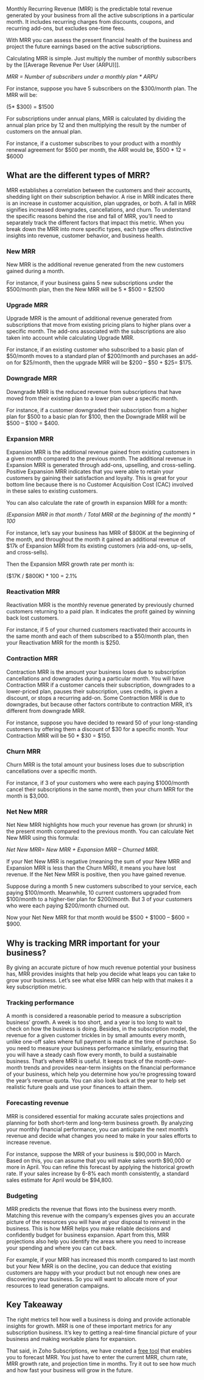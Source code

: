 
Monthly Recurring Revenue (MRR) is the predictable total revenue generated by your business from all the active subscriptions in a particular month. It includes recurring charges from discounts, coupons, and recurring add-ons, but excludes one-time fees.

With MRR you can assess the present financial health of the business and project the future earnings based on the active subscriptions.

Calculating MRR is simple. Just multiply the number of monthly subscribers by the [[Average Revenue Per User (ARPU)]].

_MRR = Number of subscribers under a monthly plan * ARPU_

For instance, suppose you have 5 subscribers on the $300/month plan. The MRR will be:

(5* $300) = $1500

For subscriptions under annual plans, MRR is calculated by dividing the annual plan price by 12 and then multiplying the result by the number of customers on the annual plan.

For instance, if a customer subscribes to your product with a monthly renewal agreement for $500 per month, the ARR would be, $500 * 12 = $6000

## What are the different types of MRR?

MRR establishes a correlation between the customers and their accounts, shedding light on their subscription behavior. A rise in MRR indicates there is an increase in customer acquisition, plan upgrades, or both. A fall in MRR signifies increased downgrades, cancellations, and churn. To understand the specific reasons behind the rise and fall of MRR, you’ll need to separately track the different factors that impact this metric. When you break down the MRR into more specific types, each type offers distinctive insights into revenue, customer behavior, and business health.

### New MRR

New MRR is the additional revenue generated from the new customers gained during a month.

For instance, if your business gains 5 new subscriptions under the $500/month plan, then the New MRR will be 5 * $500 = $2500

### Upgrade MRR

Upgrade MRR is the amount of additional revenue generated from subscriptions that move from existing pricing plans to higher plans over a specific month. The add-ons associated with the subscriptions are also taken into account while calculating Upgrade MRR.

For instance, if an existing customer who subscribed to a basic plan of $50/month moves to a standard plan of $200/month and purchases an add-on for $25/month, then the upgrade MRR will be $200 – $50 + $25= $175.

### Downgrade MRR

Downgrade MRR is the reduced revenue from subscriptions that have moved from their existing plan to a lower plan over a specific month.

For instance, if a customer downgraded their subscription from a higher plan for $500 to a basic plan for $100, then the Downgrade MRR will be $500 – $100 = $400.

### Expansion MRR

Expansion MRR is the additional revenue gained from existing customers in a given month compared to the previous month. The additional revenue in Expansion MRR is generated through add-ons, upselling, and cross-selling. Positive Expansion MRR indicates that you were able to retain your customers by gaining their satisfaction and loyalty. This is great for your bottom line because there is no Customer Acquisition Cost (CAC) involved in these sales to existing customers.

You can also calculate the rate of growth in expansion MRR for a month:

_(Expansion MRR in that month / Total MRR at the beginning of the month) * 100_

For instance, let’s say your business has MRR of $800K at the beginning of the month, and throughout the month it gained an additional revenue of $17k of Expansion MRR from its existing customers (via add-ons, up-sells, and cross-sells).

Then the Expansion MRR growth rate per month is:

($17K / $800K) * 100 = 2.1%

### Reactivation MRR

Reactivation MRR is the monthly revenue generated by previously churned customers returning to a paid plan. It indicates the profit gained by winning back lost customers.

For instance, if 5 of your churned customers reactivated their accounts in the same month and each of them subscribed to a $50/month plan, then your Reactivation MRR for the month is $250.

### Contraction MRR

Contraction MRR is the amount your business loses due to subscription cancellations and downgrades during a particular month. You will have Contraction MRR if a customer cancels their subscription, downgrades to a lower-priced plan, pauses their subscription, uses credits, is given a discount, or stops a recurring add-on. Some Contraction MRR is due to downgrades, but because other factors contribute to contraction MRR, it’s different from downgrade MRR.

For instance, suppose you have decided to reward 50 of your long-standing customers by offering them a discount of $30 for a specific month. Your Contraction MRR will be 50 * $30 = $150.

### Churn MRR

Churn MRR is the total amount your business loses due to subscription cancellations over a specific month.

For instance, if 3 of your customers who were each paying $1000/month cancel their subscriptions in the same month, then your churn MRR for the month is $3,000.

### Net New MRR

Net New MRR highlights how much your revenue has grown (or shrunk) in the present month compared to the previous month. You can calculate Net New MRR using this formula:

_Net New MRR= New MRR + Expansion MRR – Churned MRR._

If your Net New MRR is negative (meaning the sum of your New MRR and Expansion MRR is less than the Churn MRR), it means you have lost revenue. If the Net New MRR is positive, then you have gained revenue.

Suppose during a month 5 new customers subscribed to your service, each paying $100/month. Meanwhile, 10 current customers upgraded from $100/month to a higher-tier plan for $200/month. But 3 of your customers who were each paying $200/month churned out.

Now your Net New MRR for that month would be $500 + $1000 – $600 = $900.

## Why is tracking MRR important for your business?

By giving an accurate picture of how much revenue potential your business has, MRR provides insights that help you decide what leaps you can take to grow your business. Let’s see what else MRR can help with that makes it a key subscription metric.

### Tracking performance

A month is considered a reasonable period to measure a subscription business’ growth. A week is too short, and a year is too long to wait to check on how the business is doing. Besides, in the subscription model, the revenue for a given customer trickles in by small amounts every month, unlike one-off sales where full payment is made at the time of purchase. So you need to measure your business performance similarly, ensuring that you will have a steady cash flow every month, to build a sustainable business. That’s where MRR is useful. It keeps track of the month-over-month trends and provides near-term insights on the financial performance of your business, which help you determine how you’re progressing toward the year’s revenue quota. You can also look back at the year to help set realistic future goals and use your finances to attain them.

### Forecasting revenue

MRR is considered essential for making accurate sales projections and planning for both short-term and long-term business growth. By analyzing your monthly financial performance, you can anticipate the next month’s revenue and decide what changes you need to make in your sales efforts to increase revenue.

For instance, suppose the MRR of your business is $90,000 in March. Based on this, you can assume that you will make sales worth $90,000 or more in April. You can refine this forecast by applying the historical growth rate. If your sales increase by 6-8% each month consistently, a standard sales estimate for April would be $94,800.

### Budgeting

MRR predicts the revenue that flows into the business every month. Matching this revenue with the company’s expenses gives you an accurate picture of the resources you will have at your disposal to reinvest in the business. This is how MRR helps you make reliable decisions and confidently budget for business expansion. Apart from this, MRR projections also help you identify the areas where you need to increase your spending and where you can cut back.

For example, if your MRR has increased this month compared to last month but your New MRR is on the decline, you can deduce that existing customers are happy with your product but not enough new ones are discovering your business. So you will want to allocate more of your resources to lead generation campaigns.

## Key Takeaway

The right metrics tell how well a business is doing and provide actionable insights for growth. MRR is one of these important metrics for any subscription business. It’s key to getting a real-time financial picture of your business and making workable plans for expansion.

That said, in Zoho Subscriptions, we have created a [free tool](https://www.zoho.com/subscriptions/free-revenue-forecast/) that enables you to forecast MRR. You just have to enter the current MRR, churn rate, MRR growth rate, and projection time in months. Try it out to see how much and how fast your business will grow in the future.